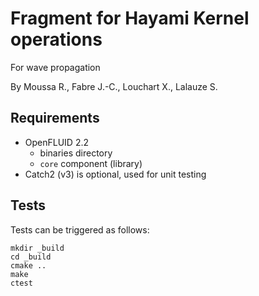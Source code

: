 # Fragment for Hayami Kernel operations
For wave propagation

By Moussa R., Fabre J.-C., Louchart X., Lalauze S.


## Requirements
- OpenFLUID 2.2
  - binaries directory
  - `core` component (library)
- Catch2 (v3) is optional, used for unit testing


## Tests
Tests can be triggered as follows:
```
mkdir _build
cd _build
cmake ..
make
ctest
```